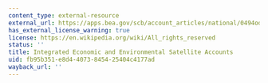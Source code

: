 ```yaml
---
content_type: external-resource
external_url: https://apps.bea.gov/scb/account_articles/national/0494od/maintext.htm
has_external_license_warning: true
license: https://en.wikipedia.org/wiki/All_rights_reserved
status: ''
title: Integrated Economic and Environmental Satellite Accounts
uid: fb95b351-e8d4-4073-8454-25404c4177ad
wayback_url: ''
---
```

